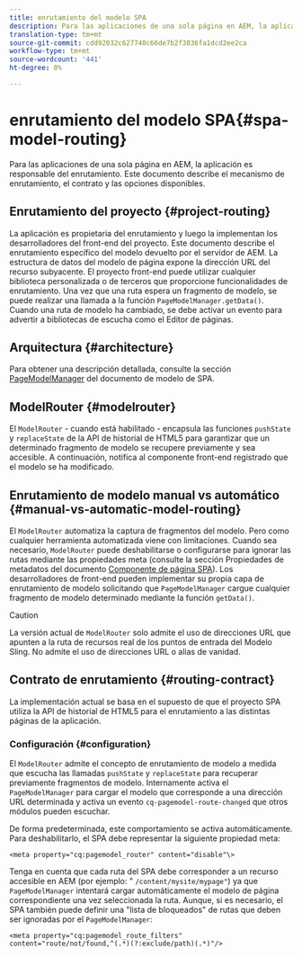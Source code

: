 ```yaml
---
title: enrutamiento del modelo SPA
description: Para las aplicaciones de una sola página en AEM, la aplicación es responsable del enrutamiento. Este documento describe el mecanismo de enrutamiento, el contrato y las opciones disponibles.
translation-type: tm+mt
source-git-commit: cdd92032c627740c66de7b2f3836fa1dcd2ee2ca
workflow-type: tm+mt
source-wordcount: '441'
ht-degree: 0%

---
```



# enrutamiento del modelo SPA{#spa-model-routing}

Para las aplicaciones de una sola página en AEM, la aplicación es responsable del enrutamiento. Este documento describe el mecanismo de enrutamiento, el contrato y las opciones disponibles.

## Enrutamiento del proyecto {#project-routing}

La aplicación es propietaria del enrutamiento y luego la implementan los desarrolladores del front-end del proyecto. Este documento describe el enrutamiento específico del modelo devuelto por el servidor de AEM. La estructura de datos del modelo de página expone la dirección URL del recurso subyacente. El proyecto front-end puede utilizar cualquier biblioteca personalizada o de terceros que proporcione funcionalidades de enrutamiento. Una vez que una ruta espera un fragmento de modelo, se puede realizar una llamada a la función `PageModelManager.getData()`. Cuando una ruta de modelo ha cambiado, se debe activar un evento para advertir a bibliotecas de escucha como el Editor de páginas.

## Arquitectura {#architecture}

Para obtener una descripción detallada, consulte la sección [PageModelManager](blueprint.md#pagemodelmanager) del documento de modelo de SPA.

## ModelRouter {#modelrouter}

El `ModelRouter` - cuando está habilitado - encapsula las funciones `pushState` y `replaceState` de la API de historial de HTML5 para garantizar que un determinado fragmento de modelo se recupere previamente y sea accesible. A continuación, notifica al componente front-end registrado que el modelo se ha modificado.

## Enrutamiento de modelo manual vs automático {#manual-vs-automatic-model-routing}

El `ModelRouter` automatiza la captura de fragmentos del modelo. Pero como cualquier herramienta automatizada viene con limitaciones. Cuando sea necesario, `ModelRouter` puede deshabilitarse o configurarse para ignorar las rutas mediante las propiedades meta (consulte la sección Propiedades de metadatos del documento [Componente de página SPA](page-component.md)). Los desarrolladores de front-end pueden implementar su propia capa de enrutamiento de modelo solicitando que `PageModelManager` cargue cualquier fragmento de modelo determinado mediante la función `getData()`.

>[!CAUTION]
>
>La versión actual de `ModelRouter` solo admite el uso de direcciones URL que apunten a la ruta de recursos real de los puntos de entrada del Modelo Sling. No admite el uso de direcciones URL o alias de vanidad.

## Contrato de enrutamiento {#routing-contract}

La implementación actual se basa en el supuesto de que el proyecto SPA utiliza la API de historial de HTML5 para el enrutamiento a las distintas páginas de la aplicación.

### Configuración {#configuration}

El `ModelRouter` admite el concepto de enrutamiento de modelo a medida que escucha las llamadas `pushState` y `replaceState` para recuperar previamente fragmentos de modelo. Internamente activa el `PageModelManager` para cargar el modelo que corresponde a una dirección URL determinada y activa un evento `cq-pagemodel-route-changed` que otros módulos pueden escuchar.

De forma predeterminada, este comportamiento se activa automáticamente. Para deshabilitarlo, el SPA debe representar la siguiente propiedad meta:

```
<meta property="cq:pagemodel_router" content="disable"\>
```

Tenga en cuenta que cada ruta del SPA debe corresponder a un recurso accesible en AEM (por ejemplo: &quot; `/content/mysite/mypage"`) ya que `PageModelManager` intentará cargar automáticamente el modelo de página correspondiente una vez seleccionada la ruta. Aunque, si es necesario, el SPA también puede definir una &quot;lista de bloqueados&quot; de rutas que deben ser ignoradas por el `PageModelManager`:

```
<meta property="cq:pagemodel_route_filters" content="route/not/found,^(.*)(?:exclude/path)(.*)"/>
```
